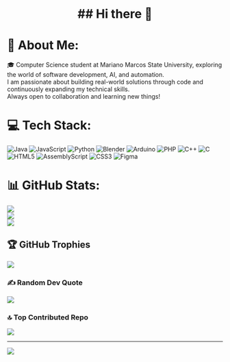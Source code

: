 <h1 align="center">## Hi there 👋

# 💫 About Me:
🎓 Computer Science student at Mariano Marcos State University, exploring the world of software development, AI, and automation. <br>I am passionate about building real-world solutions through code and continuously expanding my technical skills. <br>Always open to collaboration and learning new things!


# 💻 Tech Stack:
![Java](https://img.shields.io/badge/java-%23ED8B00.svg?style=flat&logo=openjdk&logoColor=white) ![JavaScript](https://img.shields.io/badge/javascript-%23323330.svg?style=flat&logo=javascript&logoColor=%23F7DF1E) ![Python](https://img.shields.io/badge/python-3670A0?style=flat&logo=python&logoColor=ffdd54) ![Blender](https://img.shields.io/badge/blender-%23F5792A.svg?style=flat&logo=blender&logoColor=white) ![Arduino](https://img.shields.io/badge/-Arduino-00979D?style=flat&logo=Arduino&logoColor=white) ![PHP](https://img.shields.io/badge/php-%23777BB4.svg?style=flat&logo=php&logoColor=white) ![C++](https://img.shields.io/badge/c++-%2300599C.svg?style=flat&logo=c%2B%2B&logoColor=white) ![C](https://img.shields.io/badge/c-%2300599C.svg?style=flat&logo=c&logoColor=white) ![HTML5](https://img.shields.io/badge/html5-%23E34F26.svg?style=flat&logo=html5&logoColor=white) ![AssemblyScript](https://img.shields.io/badge/assembly%20script-%23000000.svg?style=flat&logo=assemblyscript&logoColor=white) ![CSS3](https://img.shields.io/badge/css3-%231572B6.svg?style=flat&logo=css3&logoColor=white) ![Figma](https://img.shields.io/badge/figma-%23F24E1E.svg?style=flat&logo=figma&logoColor=white)
# 📊 GitHub Stats:
![](https://github-readme-stats.vercel.app/api?username=KirisakiKyou&theme=ambient_gradient&hide_border=false&include_all_commits=true&count_private=true)<br/>
![](https://github-readme-streak-stats.herokuapp.com/?user=KirisakiKyou&theme=ambient_gradient&hide_border=false)<br/>
![](https://github-readme-stats.vercel.app/api/top-langs/?username=KirisakiKyou&theme=ambient_gradient&hide_border=false&include_all_commits=true&count_private=true&layout=compact)

## 🏆 GitHub Trophies
![](https://github-profile-trophy.vercel.app/?username=KirisakiKyou&theme=ambient_gradient&no-frame=true&no-bg=false&margin-w=4)

### ✍️ Random Dev Quote
![](https://quotes-github-readme.vercel.app/api?type=horizontal&theme=light)

### 🔝 Top Contributed Repo
![](https://github-contributor-stats.vercel.app/api?username=KirisakiKyou&limit=5&theme=ambient_gradient&combine_all_yearly_contributions=true)

---
[![](https://visitcount.itsvg.in/api?id=KirisakiKyou&icon=5&color=5)](https://visitcount.itsvg.in)

<!-- Proudly created with GPRM ( https://gprm.itsvg.in ) -->
